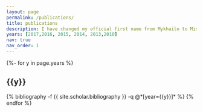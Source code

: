 ```yaml
---
layout: page
permalink: /publications/
title: publications
description: I have changed my official first name from Mykhailo to Mischa in the meantime 😄
years: [2017,2016, 2015, 2014, 2013,2010]
nav: true
nav_order: 1
---
```

<div class="publications">

{%- for y in page.years %}
  <h2 class="year">{{y}}</h2>
  {% bibliography -f {{ site.scholar.bibliography }} -q @*[year={{y}}]* %}
{% endfor %}

</div>
